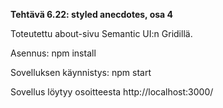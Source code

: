 **Tehtävä 6.22: styled anecdotes, osa 4**

Toteutettu about-sivu Semantic UI:n Gridillä.

Asennus:
    npm install

Sovelluksen käynnistys:
    npm start

Sovellus löytyy osoitteesta http://localhost:3000/
